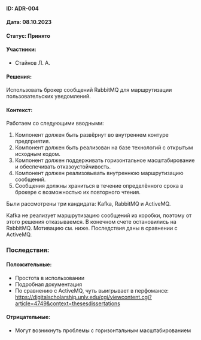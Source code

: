 #### ID: ADR-004

#### Дата: 08.10.2023

#### Статус: Принято

#### Участники:
* Стайнов Л. А.

#### Решения:
Использовать брокер сообщений RabbitMQ для маршрутизации пользовательских уведомлений.

#### Контекст:
Работаем со следующими вводными:
1. Компонент должен быть развёрнут во внутреннем контуре предприятия.
2. Компонент должен быть реализован на базе технологий с открытым исходным кодом.
3. Компонент должен поддерживать горизонтальное масштабирование и обеспечивать отказоустойчивость.
4. Компонент должен реализовывать внутреннюю маршрутизацию сообщений.
5. Сообщения должны храниться в течение определённого срока в брокере с возможностью их повторного чтения.

Были рассмотрены три кандидата: Kafka, RabbitMQ и ActiveMQ.

Kafka не реализует маршрутизацию сообщений из коробки, поэтому от этого решения отказываемся. В конечном счете остановились на RabbitMQ. Мотивацию см. ниже. Последствия даны в сравнении с ActiveMQ.

### Последствия:
#### Положительные:
* Простота в использовании
* Подробная документация
* По сравнению с ActiveMQ, чуть выигрывает в перфомансе: https://digitalscholarship.unlv.edu/cgi/viewcontent.cgi?article=4749&context=thesesdissertations
#### Отрицательные:
* Могут возникнуть проблемы с горизонтальным масштабированием